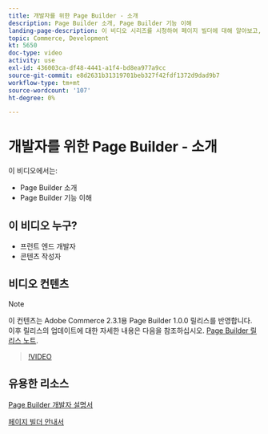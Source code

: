 ```yaml
---
title: 개발자를 위한 Page Builder - 소개
description: Page Builder 소개, Page Builder 기능 이해
landing-page-description: 이 비디오 시리즈를 시청하여 페이지 빌더에 대해 알아보고, 페이지 빌더를 확장하여 최적의 페이지를 만드는 방법을 알아봅니다 [!DNL Commerce] storefront 경험.
topic: Commerce, Development
kt: 5650
doc-type: video
activity: use
exl-id: 436003ca-df48-4441-a1f4-bd8ea977a9cc
source-git-commit: e8d2631b31319701beb327f42fdf1372d9dad9b7
workflow-type: tm+mt
source-wordcount: '107'
ht-degree: 0%

---
```


# 개발자를 위한 Page Builder - 소개

이 비디오에서는:

- Page Builder 소개
- Page Builder 기능 이해

## 이 비디오 누구?

- 프런트 엔드 개발자
- 콘텐츠 작성자

## 비디오 컨텐츠

>[!NOTE]
>
>이 컨텐츠는 Adobe Commerce 2.3.1용 Page Builder 1.0.0 릴리스를 반영합니다. 이후 릴리스의 업데이트에 대한 자세한 내용은 다음을 참조하십시오. [Page Builder 릴리스 노트](https://experienceleague.adobe.com/docs/commerce-admin/page-builder/release-notes.html).

>[!VIDEO](https://video.tv.adobe.com/v/35709?quality=12&learn=on)

## 유용한 리소스

[Page Builder 개발자 설명서](https://developer.adobe.com/commerce/frontend-core/page-builder/)

[페이지 빌더 안내서](https://experienceleague.adobe.com/docs/commerce-admin/page-builder/introduction.html)
